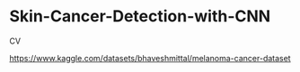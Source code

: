 # Skin-Cancer-Detection-with-CNN
CV

https://www.kaggle.com/datasets/bhaveshmittal/melanoma-cancer-dataset
